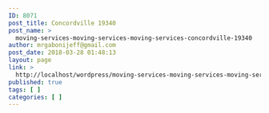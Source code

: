 ```yaml
---
ID: 8071
post_title: Concordville 19340
post_name: >
  moving-services-moving-services-moving-services-concordville-19340
author: mrgabonijeff@gmail.com
post_date: 2018-03-28 01:48:13
layout: page
link: >
  http://localhost/wordpress/moving-services-moving-services-moving-services-concordville-19340/
published: true
tags: [ ]
categories: [ ]
---
```

